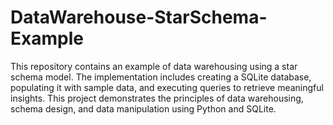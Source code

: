 # DataWarehouse-StarSchema-Example
This repository contains an example of data warehousing using a star schema model. The implementation includes creating a SQLite database, populating it with sample data, and executing queries to retrieve meaningful insights. This project demonstrates the principles of data warehousing, schema design, and data manipulation using Python and SQLite.
